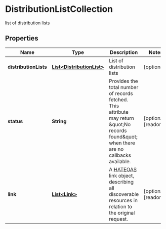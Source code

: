 

# DistributionListCollection

list of distribution lists

## Properties

| Name | Type | Description | Notes |
|------------ | ------------- | ------------- | -------------|
|**distributionLists** | [**List&lt;DistributionList&gt;**](DistributionList.md) | List of distribution lists |  [optional] |
|**status** | **String** | Provides the total number of records fetched. This attribute may return \&quot;No records found\&quot; when there are no callbacks available. |  [optional] [readonly] |
|**link** | [**List&lt;Link&gt;**](Link.md) | A [HATEOAS](https://en.wikipedia.org/wiki/HATEOAS) link object, describing all discoverable resources in relation to the original request. |  [optional] [readonly] |



